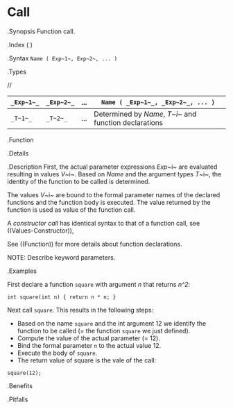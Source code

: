 # Call

.Synopsis
Function call.

.Index
( )

.Syntax
`Name ( Exp~1~, Exp~2~, ... )`

.Types

//

| `_Exp~1~_`  | `_Exp~2~_` | ... | `Name ( _Exp~1~_, _Exp~2~_, ... )`  |
| --- | --- | --- | --- |
| `_T~1~_`    | `_T~2~_`   | ... | Determined by _Name_, _T~i~_ and function declarations  |


.Function

.Details

.Description
First, the actual parameter expressions _Exp_~i~ are evaluated resulting in values _V_~i~.
Based on _Name_ and the argument types _T_~i~, the identity of the function to be called is determined.

The values _V_~i~ are bound to the formal parameter names of the 
declared functions and the function body is executed.
The value returned by the function is used as value of the function call.


A _constructor call_ has identical syntax to that of a function call, see ((Values-Constructor)),

See ((Function)) for more details about function declarations.

NOTE: Describe keyword parameters.

.Examples

First declare a function `square` with argument _n_ that returns _n^2_:
```rascal-shell,continue
int square(int n) { return n * n; }
```

Next call `square`. This results in the following steps:

* Based on the name `square` and the int argument 12 we identify the function to be called
  (= the function `square` we just defined).
* Compute the value of the actual parameter (= 12).
* Bind the formal parameter `n` to the actual value 12.
* Execute the body of `square`.
* The return value of square is the vale of the call:

```rascal-shell,continue
square(12);
```

.Benefits

.Pitfalls

